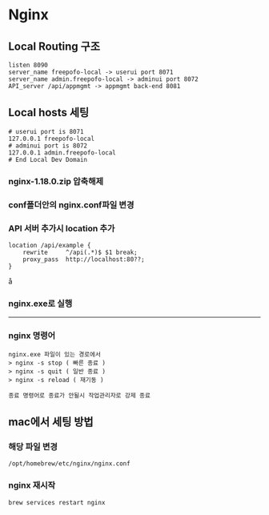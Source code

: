 # Nginx

## Local Routing 구조
```
listen 8090
server_name freepofo-local -> userui port 8071
server_name admin.freepofo-local -> adminui port 8072
API_server /api/appmgmt -> appmgmt back-end 8081
```

## Local hosts 세팅
```
# userui port is 8071
127.0.0.1 freepofo-local
# adminui port is 8072
127.0.0.1 admin.freepofo-local
# End Local Dev Domain
```

### nginx-1.18.0.zip 압축해제

### conf폴더안의 nginx.conf파일 변경

### API 서버 추가시 location 추가
```
location /api/example {
    rewrite     ^/api(.*)$ $1 break;
    proxy_pass  http://localhost:80??;
}
```
å
### nginx.exe로 실행
-----
### nginx 명령어
```
nginx.exe 파일이 있는 경로에서
> nginx -s stop ( 빠른 종료 )
> nginx -s quit ( 일반 종료 )
> nginx -s reload ( 재기동 )

종료 명령어로 종료가 안될시 작업관리자로 강제 종료
```

## mac에서 세팅 방법

### 해당 파일 변경
```
/opt/homebrew/etc/nginx/nginx.conf
```

### nginx 재시작
```
brew services restart nginx
```